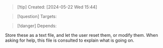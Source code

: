 
>[!tip] Created: [2024-05-22 Wed 15:44]

>[!question] Targets: 

>[!danger] Depends: 

Store these as a text file, and let the user reset them, or modify them.  When asking for help, this file is consulted to explain what is going on.